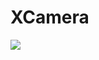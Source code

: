 # XCamera
[![](https://jitpack.io/v/qingkuang852/XCamera.svg)](https://jitpack.io/#qingkuang852/XCamera)
